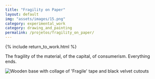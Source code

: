 ```yaml
---
title: "Fragility on Paper"
layout: default
img: "assets/images/15.png"
category: experimental_work
category: drawing_and_painting
permalink: /projetos/fragility_on_paper/
---
```


{% include return_to_work.html %}

<p>The fragility of the material, of the capital, of consumerism. Everything ends.</p>

<img src="{{site.baseurl}}/assets/images/15.png" alt="Wooden base with collage of 'Fragile' tape and black velvet cutouts" title="Wooden base with collage of 'Fragile' tape and black velvet cutouts">